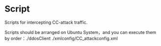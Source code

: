 # Script
Scripts for intercepting CC-attack traffic.

Scripts should be arranged on Ubuntu System，and you can execute them by order：./ddosClient ./xmlconfig/CC_attackconfig.xml 
